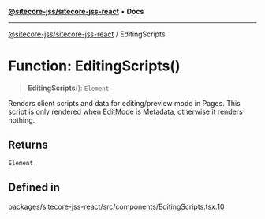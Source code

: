 [**@sitecore-jss/sitecore-jss-react**](../README.md) • **Docs**

***

[@sitecore-jss/sitecore-jss-react](../README.md) / EditingScripts

# Function: EditingScripts()

> **EditingScripts**(): `Element`

Renders client scripts and data for editing/preview mode in Pages.
This script is only rendered when EditMode is Metadata, otherwise it renders nothing.

## Returns

`Element`

## Defined in

[packages/sitecore-jss-react/src/components/EditingScripts.tsx:10](https://github.com/Sitecore/jss/blob/f0f6e64d75797af01d12051025c04b2b5c3ecf36/packages/sitecore-jss-react/src/components/EditingScripts.tsx#L10)
